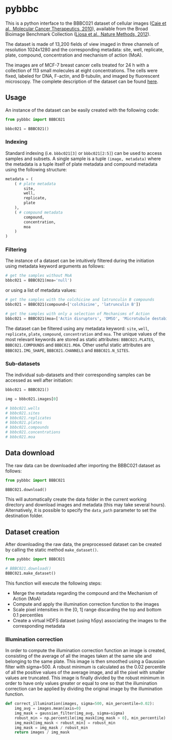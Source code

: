 # pybbbc
This is a python interface to the BBBC021 dataset of cellular images ([Caie et al., Molecular Cancer Therapeutics, 2010](http://dx.doi.org/10.1158/1535-7163.MCT-09-1148)), available from the Broad Bioimage Benchmark Collection ([Ljosa et al., Nature Methods, 2012](http://dx.doi.org/10.1038/nmeth.2083)).

The dataset is made of 13,200 fields of view imaged in three channels of resolution 1024x1280 and the corresponding metadata: site, well, replicate, plate, compound, concentration and mechanism of action (MoA).

The images are of MCF-7 breast cancer cells treated for 24 h with a collection of 113 small molecules at eight concentrations. The cells were fixed, labeled for DNA, F-actin, and Β-tubulin, and imaged by fluorescent microscopy. The complete description of the dataset can be found [here](https://bbbc.broadinstitute.org/BBBC021).

## Usage
An instance of the dataset can be easily created with the following code:
```python
from pybbbc import BBBC021

bbbc021 = BBBC021()
```
### Indexing
Standard indexing (i.e. ```bbbc021[3]``` or ```bbbc021[2:5]```) can be used to access samples and subsets. A single sample is a tuple ```(image, metadata)``` where the metadata is a tuple itself of plate metadata and compound metadata using the following structure:
```python
metadata = (
    ( # plate metadata
        site,
        well,
        replicate,
        plate
    ), 
    ( # compound metadata
        compound,
        concentration,
        moa
    )
)
```


### Filtering
The instance of a dataset can be intuitively filtered during the initiation using metadata keyword arguments as follows:
```python
# get the samples without MoA
bbbc021 = BBBC021(moa='null')
```
or using a list of metadata values:
```python
# get the samples with the colchicine and latrunculin B compounds
bbbc021 = BBBC021(compound=['colchicine', 'latrunculin B'])

# get the samples with only a selection of Mechanisms of Action
bbbc021 = BBBC021(moa=['Actin disruptors', 'DMSO', 'Microtubule destabilizers'])
```
The dataset can be filtered using any metadata keyword: ```site```, ```well```, ```replicate```, ```plate```, ```compound```, ```concentration``` and ```moa```. The unique values of the most relevant keywords are stored as static attributes: ```BBBC021.PLATES```, ```BBBC021.COMPOUNDS``` and ```BBBC021.MOA```. Other useful static attributes are ```BBBC021.IMG_SHAPE```, ```BBBC021.CHANNELS``` and ```BBBC021.N_SITES```.

### Sub-datasets
The individual sub-datasets and their corresponding samples can be accessed as well after initiation:
```python
bbbc021 = BBBC021()

img = bbbc021.images[0]

# bbbc021.wells
# bbbc021.sites
# bbbc021.replicates
# bbbc021.plates
# bbbc021.compounds
# bbbc021.concentrations
# bbbc021.moa
```

## Data download
The raw data can be downloaded after importing the BBBC021 dataset as follows:
```python
from pybbbc import BBBC021

BBBC021.download()
```
This will automatically create the data folder in the current working directory and download images and metadata (this may take several hours). Alternatively, it is possible to specify the ```data_path``` parameter to set the destination folder.

## Dataset creation
After downloading the raw data, the preprocessed dataset can be created by calling the static method ```make_dataset()```.
```python
from pybbbc import BBBC021

# BBBC021.download()
BBBC021.make_dataset()
```
This function will execute the following steps:
* Merge the metadata regarding the compound and the Mechanism of Action (MoA)
* Compute and apply the illumination correction function to the images
* Scale pixel intensities in the \[0, 1\] range discarding the top and bottom 0.1 percentiles
* Create a virtual HDFS dataset (using h5py) associating the images to the corresponding metadata

### Illumination correction
In order to compute the illumination correction function an image is created, consisting of the average of all the images taken at the same site and belonging to the same plate. This image is then smoothed using a Gaussian filter with sigma=500. A robust minimum is calculated as the 0.02 percentile of all the positive values of the average image, and all the pixel with smaller values are truncated. This image is finally divided by the robust minimum in order to have only values greater or equal to one so that the illumination correction can be applied by dividing the original image by the illumination function.

```python
def correct_illumination(images, sigma=500, min_percentile=0.02):
    img_avg = images.mean(axis=0)
    img_mask = gaussian_filter(img_avg, sigma=sigma)
    robust_min = np.percentile(img_mask[img_mask > 0], min_percentile)
    img_mask[img_mask < robust_min] = robust_min
    img_mask = img_mask / robust_min
    return images / img_mask
```
